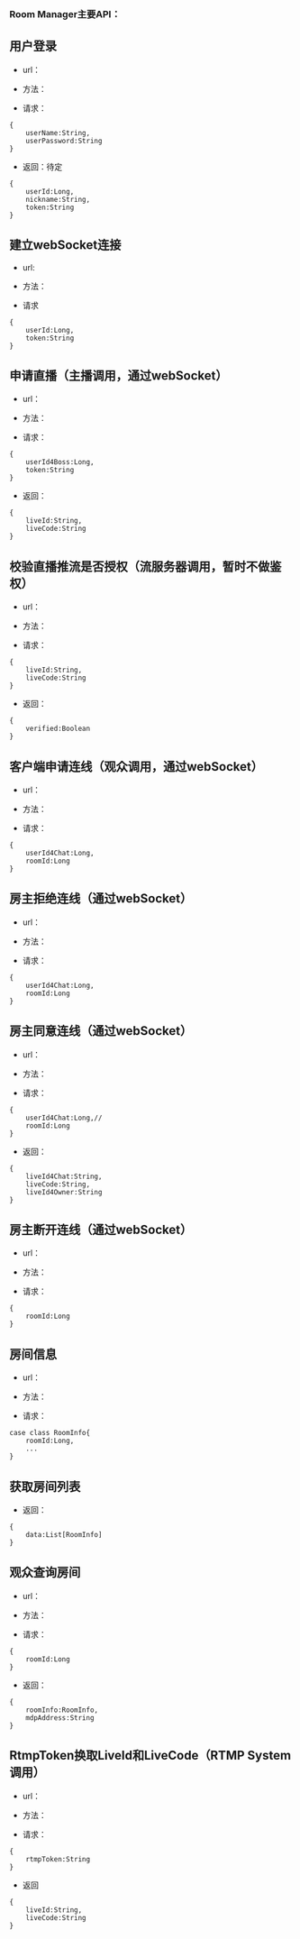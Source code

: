 ### Room Manager主要API：


## 用户登录 

- url：
- 方法：

- 请求：

```
{
	userName:String,
	userPassword:String
}
```

- 返回：待定
```
{
	userId:Long,
	nickname:String,
	token:String
}
```

## 建立webSocket连接

- url:
- 方法：


- 请求
```
{
	userId:Long,
	token:String
}
```

## 申请直播（主播调用，通过webSocket）
- url：
- 方法：


- 请求：
```
{
	userId4Boss:Long,
	token:String
}
```
- 返回：
```
{
	liveId:String,
	liveCode:String
}
```
## 校验直播推流是否授权（流服务器调用，暂时不做鉴权）
- url：
- 方法：


- 请求：
```
{
	liveId:String,
	liveCode:String	
}
```
- 返回：
```
{
	verified:Boolean
}
```

## 客户端申请连线（观众调用，通过webSocket）
- url：
- 方法：


- 请求：
```
{
	userId4Chat:Long,
	roomId:Long
}
```

## 房主拒绝连线（通过webSocket）
- url：
- 方法：

- 请求：

```
{
	userId4Chat:Long,
	roomId:Long
}
```

## 房主同意连线（通过webSocket）
- url：
- 方法：

- 请求：

```
{
	userId4Chat:Long,//
	roomId:Long
}
```
- 返回：

```
{
	liveId4Chat:String,
	liveCode:String,
	liveId4Owner:String
}
```

## 房主断开连线（通过webSocket）
- url：
- 方法：

- 请求：
```
{
	roomId:Long
}
```
## 房间信息

- url：
- 方法：

- 请求：
```
case class RoomInfo{
	roomId:Long,
	...
}
```
## 获取房间列表

- 返回：

```
{
	data:List[RoomInfo]
}
```

## 观众查询房间
- url：
- 方法：


- 请求：

```
{
	roomId:Long
}
```

- 返回：
```
{
	roomInfo:RoomInfo,
	mdpAddress:String
}
```

## RtmpToken换取LiveId和LiveCode（RTMP System调用）

- url：
- 方法：

- 请求：

```
{
	rtmpToken:String
}
```

- 返回

```
{
	liveId:String,
	liveCode:String
}
```


